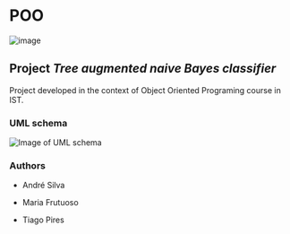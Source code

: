 # POO 

![image](https://img.shields.io/badge/Java-13.0.2-green.svg)

## Project *Tree augmented naive Bayes classifier*

Project developed in the context of Object Oriented Programing course in IST.

### UML schema
![Image of UML schema](https://github.com/sgpires/POO/blob/master/UML.jpg)

### Authors

 - André Silva
 
 - Maria Frutuoso
 
 - Tiago Pires
